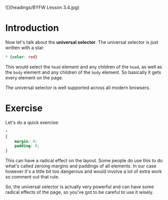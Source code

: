 ![](headings/BYFW Lesson 3.4.jpg)

# Introduction

Now let's talk about the **universal selector**. The universal selector is just written with a star:

```css
* {color: red}
```

This would select the `head` element and any children of the `head`, as well as the `body` element and any children of the `body` element. So basically it gets every element on the page.

The universal selector is well supported across all modern browsers.

# Exercise

Let's do a quick exercise:

```css
*
{
	margin: 0;
	padding: 0;
}
```

This can have a radical effect on the layout. Some people do use this to do what's called zeroing margins and paddings of all elements. In our case however it's a little bit too dangerous and would involve a lot of extra work so comment out that rule.

So, the universal selector is actually very powerful and can have some radical effects of the page, so you've got to be careful to use it wisely.